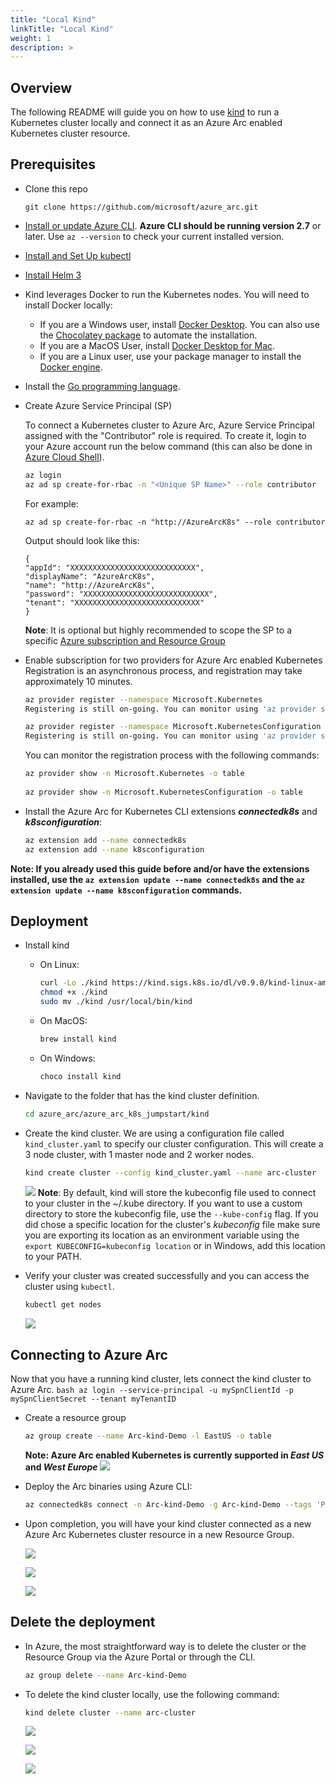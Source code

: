 ```yaml
---
title: "Local Kind"
linkTitle: "Local Kind"
weight: 1
description: >
---
```


## Overview

The following README will guide you on how to use [kind](https://kind.sigs.k8s.io/) to run a Kubernetes cluster locally and connect it as an Azure Arc enabled Kubernetes cluster resource.

## Prerequisites

* Clone this repo

    ```terminal
    git clone https://github.com/microsoft/azure_arc.git
    ```
    
* [Install or update Azure CLI](https://docs.microsoft.com/en-us/cli/azure/install-azure-cli?view=azure-cli-latest). **Azure CLI should be running version 2.7** or later. Use ```az --version``` to check your current installed version.

* [Install and Set Up kubectl](https://kubernetes.io/docs/tasks/tools/install-kubectl/)

* [Install Helm 3](https://helm.sh/docs/intro/install/)

* Kind leverages Docker to run the Kubernetes nodes. You will need to install Docker locally:
  * If you are a Windows user, install [Docker Desktop](https://www.docker.com/products/docker-desktop). You can also use the [Chocolatey package](https://chocolatey.org/packages/docker-desktop) to automate the installation.
  * If you are a MacOS User, install [Docker Desktop for Mac](https://docs.docker.com/docker-for-mac/).
  * If you are a Linux user, use your package manager to install the [Docker engine](https://docs.docker.com/engine/install/).

* Install the [Go programming language](https://golang.org/dl/).

* Create Azure Service Principal (SP)   

    To connect a Kubernetes cluster to Azure Arc, Azure Service Principal assigned with the "Contributor" role is required. To create it, login to your Azure account run the below command (this can also be done in [Azure Cloud Shell](https://shell.azure.com/)).

    ```bash
    az login
    az ad sp create-for-rbac -n "<Unique SP Name>" --role contributor
    ```

    For example:

    ```az ad sp create-for-rbac -n "http://AzureArcK8s" --role contributor```

    Output should look like this:

    ```
    {
    "appId": "XXXXXXXXXXXXXXXXXXXXXXXXXXXX",
    "displayName": "AzureArcK8s",
    "name": "http://AzureArcK8s",
    "password": "XXXXXXXXXXXXXXXXXXXXXXXXXXXX",
    "tenant": "XXXXXXXXXXXXXXXXXXXXXXXXXXXX"
    }
    ```
    
    **Note**: It is optional but highly recommended to scope the SP to a specific [Azure subscription and Resource Group](https://docs.microsoft.com/en-us/cli/azure/ad/sp?view=azure-cli-latest) 

* Enable subscription for two providers for Azure Arc enabled Kubernetes<br> 
  Registration is an asynchronous process, and registration may take approximately 10 minutes.
  ```bash
  az provider register --namespace Microsoft.Kubernetes
  Registering is still on-going. You can monitor using 'az provider show -n Microsoft.Kubernetes'

  az provider register --namespace Microsoft.KubernetesConfiguration
  Registering is still on-going. You can monitor using 'az provider show -n Microsoft.KubernetesConfiguration'
  ```
  You can monitor the registration process with the following commands:
  ```bash
  az provider show -n Microsoft.Kubernetes -o table
 
  az provider show -n Microsoft.KubernetesConfiguration -o table
  ```

* Install the Azure Arc for Kubernetes CLI extensions ***connectedk8s*** and ***k8sconfiguration***:

  ```bash
  az extension add --name connectedk8s
  az extension add --name k8sconfiguration
  ```

**Note: If you already used this guide before and/or have the extensions installed, use the ```az extension update --name connectedk8s``` and the ```az extension update --name k8sconfiguration``` commands.**
 
## Deployment

* Install kind
  * On Linux: 

    ```bash
    curl -Lo ./kind https://kind.sigs.k8s.io/dl/v0.9.0/kind-linux-amd64
    chmod +x ./kind
    sudo mv ./kind /usr/local/bin/kind
    ```
  * On MacOS:

    ```bash
    brew install kind
    ```
  * On Windows:
       ```powershell
       choco install kind
       ```

* Navigate to the folder that has the kind cluster definition.
  ```bash
  cd azure_arc/azure_arc_k8s_jumpstart/kind
  ```

* Create the kind cluster. We are using a configuration file called `kind_cluster.yaml` to specify our cluster configuration. This will create a 3 node cluster, with 1 master node and 2 worker nodes.
    ```bash
    kind create cluster --config kind_cluster.yaml --name arc-cluster
    ```
    ![](./01.png)
**Note**: By default, kind will store the kubeconfig file used to connect to your cluster in the ~/.kube directory. If you want to use a custom directory to store the kubeconfig file, use the `--kube-config` flag. 
If you did chose a specific location for the cluster's *kubeconfig* file make sure you are exporting its location as an environment variable using the `export KUBECONFIG=kubeconfig location` or in Windows, add this location to your PATH.
    
* Verify your cluster was created successfully and you can access the cluster using `kubectl`.
    ```bash
    kubectl get nodes
    ```
    ![](./02.png)

## Connecting to Azure Arc

Now that you have a running kind cluster, lets connect the kind cluster to Azure Arc.
    ```bash
    az login --service-principal -u mySpnClientId -p mySpnClientSecret --tenant myTenantID
    ```

 * Create a resource group<br> 
   ```bash
   az group create --name Arc-kind-Demo -l EastUS -o table
   ```
   **Note: Azure Arc enabled Kubernetes is currently supported in *East US* and *West Europe***
  ![](./03.png)

  
* Deploy the Arc binaries using Azure CLI:
  ```bash
  az connectedk8s connect -n Arc-kind-Demo -g Arc-kind-Demo --tags 'Project=jumpstart_azure_arc_k8s'
  ```

* Upon completion, you will have your kind cluster connected as a new Azure Arc Kubernetes cluster resource in a new Resource Group.

  ![](./04.png)

  ![](./05.png)

  ![](./06.png)

## Delete the deployment

* In Azure, the most straightforward way is to delete the cluster or the Resource Group via the Azure Portal or through the CLI.

    ```bash
    az group delete --name Arc-kind-Demo
    ```

* To delete the kind cluster locally, use the following command:
    ```bash
    kind delete cluster --name arc-cluster
    ```

  ![](./07.png)

  ![](./08.png)

  ![](./09.png)
